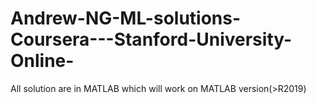 # Andrew-NG-ML-solutions-Coursera---Stanford-University-Online-
All solution are in MATLAB which will work on MATLAB version(>R2019)
